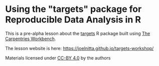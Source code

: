 # Using the "targets" package for Reproducible Data Analysis in R

This is a pre-alpha lesson about the [targets](https://github.com/ropensci/targets) R package built using [The Carpentries Workbench][workbench].

The lesson website is here: https://joelnitta.github.io/targets-workshop/

[workbench]: https://carpentries.github.io/sandpaper-docs/

Materials licensed under [CC-BY 4.0](LICENSE.md) by the authors
